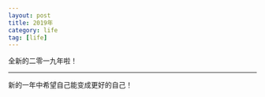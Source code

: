 ```yaml
---
layout: post
title: 2019年
category: life
tag: [life]
---
```


全新的二零一九年啦！

----------

新的一年中希望自己能变成更好的自己！